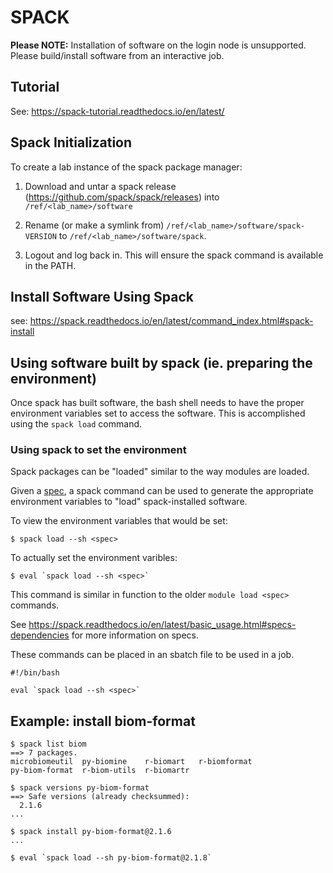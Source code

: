 # SPACK

**Please NOTE:**
Installation of software on the login node is unsupported.  Please build/install software from an interactive job.

## Tutorial

See: https://spack-tutorial.readthedocs.io/en/latest/

## Spack Initialization

To create a lab instance of the spack package manager:

1.  Download and untar a spack release (https://github.com/spack/spack/releases) into `/ref/<lab_name>/software`

2.  Rename (or make a symlink from) `/ref/<lab_name>/software/spack-VERSION` to `/ref/<lab_name>/software/spack`.

3.  Logout and log back in.  This will ensure the spack command is available in the PATH.


## Install Software Using Spack

see: https://spack.readthedocs.io/en/latest/command_index.html#spack-install


## Using software built by spack (ie. preparing the environment)

Once spack has built software, the bash shell needs to have the proper environment variables set to access the software.
This is accomplished using the `spack load` command.

### Using spack to set the environment

Spack packages can be "loaded" similar to the way modules are loaded.

Given a [spec](https://spack.readthedocs.io/en/latest/basic_usage.html#specs-dependencies), a spack command can be used to generate the appropriate environment variables to "load" spack-installed software.

To view the environment variables that would be set:

```
$ spack load --sh <spec>
```

To actually set the environment varibles:

```
$ eval `spack load --sh <spec>`
```

This command is similar in function to the older `module load <spec>` commands.

See https://spack.readthedocs.io/en/latest/basic_usage.html#specs-dependencies for more information on specs.

These commands can be placed in an sbatch file to be used in a job.

```
#!/bin/bash

eval `spack load --sh <spec>`

```

## Example: install biom-format

```
$ spack list biom
==> 7 packages.
microbiomeutil  py-biomine    r-biomart   r-biomformat
py-biom-format  r-biom-utils  r-biomartr

$ spack versions py-biom-format
==> Safe versions (already checksummed):
  2.1.6
...

$ spack install py-biom-format@2.1.6
...

$ eval `spack load --sh py-biom-format@2.1.8`
```
